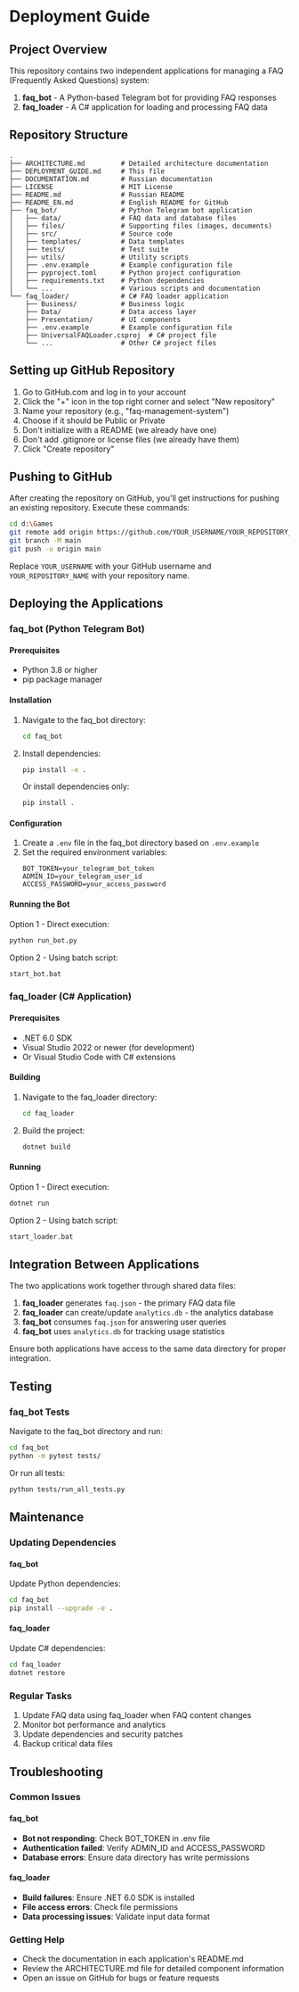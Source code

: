 # Deployment Guide

## Project Overview

This repository contains two independent applications for managing a FAQ (Frequently Asked Questions) system:

1. **faq_bot** - A Python-based Telegram bot for providing FAQ responses
2. **faq_loader** - A C# application for loading and processing FAQ data

## Repository Structure

```
.
├── ARCHITECTURE.md         # Detailed architecture documentation
├── DEPLOYMENT_GUIDE.md     # This file
├── DOCUMENTATION.md        # Russian documentation
├── LICENSE                 # MIT License
├── README.md               # Russian README
├── README_EN.md            # English README for GitHub
├── faq_bot/                # Python Telegram bot application
│   ├── data/               # FAQ data and database files
│   ├── files/              # Supporting files (images, documents)
│   ├── src/                # Source code
│   ├── templates/          # Data templates
│   ├── tests/              # Test suite
│   ├── utils/              # Utility scripts
│   ├── .env.example        # Example configuration file
│   ├── pyproject.toml      # Python project configuration
│   ├── requirements.txt    # Python dependencies
│   └── ...                 # Various scripts and documentation
└── faq_loader/             # C# FAQ loader application
    ├── Business/           # Business logic
    ├── Data/               # Data access layer
    ├── Presentation/       # UI components
    ├── .env.example        # Example configuration file
    ├── UniversalFAQLoader.csproj  # C# project file
    └── ...                 # Other C# project files
```

## Setting up GitHub Repository

1. Go to GitHub.com and log in to your account
2. Click the "+" icon in the top right corner and select "New repository"
3. Name your repository (e.g., "faq-management-system")
4. Choose if it should be Public or Private
5. Don't initialize with a README (we already have one)
6. Don't add .gitignore or license files (we already have them)
7. Click "Create repository"

## Pushing to GitHub

After creating the repository on GitHub, you'll get instructions for pushing an existing repository. Execute these commands:

```bash
cd d:\Games
git remote add origin https://github.com/YOUR_USERNAME/YOUR_REPOSITORY_NAME.git
git branch -M main
git push -u origin main
```

Replace `YOUR_USERNAME` with your GitHub username and `YOUR_REPOSITORY_NAME` with your repository name.

## Deploying the Applications

### faq_bot (Python Telegram Bot)

#### Prerequisites
- Python 3.8 or higher
- pip package manager

#### Installation
1. Navigate to the faq_bot directory:
   ```bash
   cd faq_bot
   ```

2. Install dependencies:
   ```bash
   pip install -e .
   ```
   Or install dependencies only:
   ```bash
   pip install .
   ```

#### Configuration
1. Create a `.env` file in the faq_bot directory based on `.env.example`
2. Set the required environment variables:
   ```
   BOT_TOKEN=your_telegram_bot_token
   ADMIN_ID=your_telegram_user_id
   ACCESS_PASSWORD=your_access_password
   ```

#### Running the Bot
Option 1 - Direct execution:
```bash
python run_bot.py
```

Option 2 - Using batch script:
```bash
start_bot.bat
```

### faq_loader (C# Application)

#### Prerequisites
- .NET 6.0 SDK
- Visual Studio 2022 or newer (for development)
- Or Visual Studio Code with C# extensions

#### Building
1. Navigate to the faq_loader directory:
   ```bash
   cd faq_loader
   ```

2. Build the project:
   ```bash
   dotnet build
   ```

#### Running
Option 1 - Direct execution:
```bash
dotnet run
```

Option 2 - Using batch script:
```bash
start_loader.bat
```

## Integration Between Applications

The two applications work together through shared data files:

1. **faq_loader** generates `faq.json` - the primary FAQ data file
2. **faq_loader** can create/update `analytics.db` - the analytics database
3. **faq_bot** consumes `faq.json` for answering user queries
4. **faq_bot** uses `analytics.db` for tracking usage statistics

Ensure both applications have access to the same data directory for proper integration.

## Testing

### faq_bot Tests
Navigate to the faq_bot directory and run:
```bash
cd faq_bot
python -m pytest tests/
```

Or run all tests:
```bash
python tests/run_all_tests.py
```

## Maintenance

### Updating Dependencies

#### faq_bot
Update Python dependencies:
```bash
cd faq_bot
pip install --upgrade -e .
```

#### faq_loader
Update C# dependencies:
```bash
cd faq_loader
dotnet restore
```

### Regular Tasks
1. Update FAQ data using faq_loader when FAQ content changes
2. Monitor bot performance and analytics
3. Update dependencies and security patches
4. Backup critical data files

## Troubleshooting

### Common Issues

#### faq_bot
- **Bot not responding**: Check BOT_TOKEN in .env file
- **Authentication failed**: Verify ADMIN_ID and ACCESS_PASSWORD
- **Database errors**: Ensure data directory has write permissions

#### faq_loader
- **Build failures**: Ensure .NET 6.0 SDK is installed
- **File access errors**: Check file permissions
- **Data processing issues**: Validate input data format

### Getting Help
- Check the documentation in each application's README.md
- Review the ARCHITECTURE.md file for detailed component information
- Open an issue on GitHub for bugs or feature requests